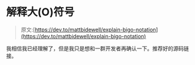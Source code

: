 # 解释大(O)符号

> 原文:[https://dev.to/mattbidewell/explain-bigo-notation](https://dev.to/mattbidewell/explain-bigo-notation)

我相信我已经理解了，但是我只是想和一群开发者再确认一下。推荐好的源码链接。